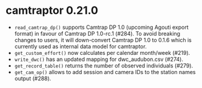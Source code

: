 # camtraptor 0.21.0

- `read_camtrap_dp()` supports Camtrap DP 1.0 (upcoming Agouti export format) 
  in favour of Camtrap DP 1.0-rc.1 (#284).
  To avoid breaking changes to users, it will down-convert Camtrap DP 1.0 to
  0.1.6 which is currently used as internal data model for camtraptor.
- `get_custom_effort()` now calculates per calendar month/week (#219).
- `write_dwc()` has an updated mapping for dwc_audubon.csv (#274).
- `get_record_table()` returns the number of observed individuals (#279).
- `get_cam_op()` allows to add session and camera IDs to the station names output (#288).
